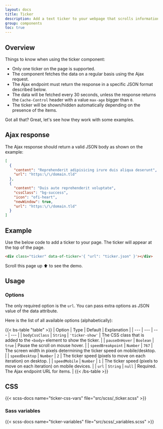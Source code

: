 ```yaml
---
layout: docs
title: Ticker
description: Add a text ticker to your webpage that scrolls information like on TV news services.
group: components
toc: true
---
```


## Overview

Things to know when using the ticker component:

- Only one ticker on the page is supported.
- The component fetches the data on a regular basis using the Ajax request.
- The Ajax endpoint must return the response in a specific JSON format described below.
- The data will be fetched every 30 seconds, unless the response returns the `Cache-Control` header with a value `max-age` bigger than `0`.
- The ticker will be shown/hidden automatically depending on the presence of the items.

Got all that? Great, let's see how they work with some examples.

## Ajax response

The Ajax response should return a valid JSON body as shown on the example:

```json
[
  {
    "content": "Reprehenderit adipisicing irure duis aliqua deserunt",
    "url": "https:\/\/domain.tld"
  },
  {
    "content": "Duis aute reprehenderit voluptate",
    "cssClass": "bg-success",
    "icon": "ofi-heart",
    "newWindow": true,
    "url": "https:\/\/domain.tld"
  }
]
```

## Example

Use the below code to add a ticker to your page. The ticker will appear at the top of the page.

<div class="ticker" data-of-ticker='{ "url": "ticker.json" }'></div>

```html
<div class="ticker" data-of-ticker='{ "url": "ticker.json" }'></div>
```

Scroll this page up ⬆️ to see the demo.

## Usage

### Options

The only required option is the `url`. You can pass extra options as JSON value of the data attribute.

Here is the list of all available options (alphabetically):

{{< bs-table "table" >}}
| Option | Type | Default | Explanation |
| --- | --- | --- | --- |
| `bodyCssClass` | `String` | `'ticker-show'` | The CSS class that is added to the `<body>` element to show the ticker. |
| `pauseOnHover` | `Boolean` | `true` | Pause the scroll on mouse hover. |
| `speedBreakpoint` | `Number` | `767` | The screen width in pixels determining the ticker speed on mobile/desktop. |
| `speedDesktop` | `Number` | `2` | The ticker speed (pixels to move on each iteration) on desktop. |
| `speedMobile` | `Number` | `1` | The ticker speed (pixels to move on each iteration) on mobile devices. |
| `url` | `String` | `null` | Required. The Ajax endpoint URL for items. |
{{< /bs-table >}}

## CSS

{{< scss-docs name="ticker-css-vars" file="src/scss/_ticker.scss" >}}

### Sass variables

{{< scss-docs name="ticker-variables" file="src/scss/_variables.scss" >}}
